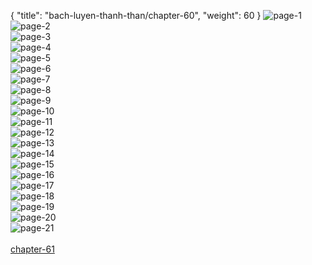{ "title": "bach-luyen-thanh-than/chapter-60", "weight": 60 }
<img src="bach-luyen-thanh-than_0060_01-d3e31720c8097f50890904d924dcb864.webp" alt="page-1" origin="http://storage.fshare.vn/Test-vechai/1501571287-Bach-Luyen-Thanh-Than-Chapter-59-02.jpg"><br/>
<img src="bach-luyen-thanh-than_0060_02-6464e4085414d5f66205d37773140162.webp" alt="page-2" origin="http://storage.fshare.vn/Test-vechai/1501571287-Bach-Luyen-Thanh-Than-Chapter-59-03.jpg"><br/>
<img src="bach-luyen-thanh-than_0060_03-0584fd946d0b5f1b5fe327f781334557.webp" alt="page-3" origin="http://storage.fshare.vn/Test-vechai/1501571287-Bach-Luyen-Thanh-Than-Chapter-59-04.jpg"><br/>
<img src="bach-luyen-thanh-than_0060_04-d29da8e4e6fd02485270ec36325e2411.webp" alt="page-4" origin="http://storage.fshare.vn/Test-vechai/1501571287-Bach-Luyen-Thanh-Than-Chapter-59-05.jpg"><br/>
<img src="bach-luyen-thanh-than_0060_05-54f6de3b09626f61069e30940f4a6fdc.webp" alt="page-5" origin="http://storage.fshare.vn/Test-vechai/1501571287-Bach-Luyen-Thanh-Than-Chapter-59-06.jpg"><br/>
<img src="bach-luyen-thanh-than_0060_06-f83681694b634bf26425e41551cb2c8a.webp" alt="page-6" origin="http://storage.fshare.vn/Test-vechai/1501571287-Bach-Luyen-Thanh-Than-Chapter-59-07.jpg"><br/>
<img src="bach-luyen-thanh-than_0060_07-9ae240e3d81869cd8fb5c5dfb9974562.webp" alt="page-7" origin="http://storage.fshare.vn/Test-vechai/1501571287-Bach-Luyen-Thanh-Than-Chapter-59-08.jpg"><br/>
<img src="bach-luyen-thanh-than_0060_08-0c6d2ffeed5772778c2e55eb712d1087.webp" alt="page-8" origin="http://storage.fshare.vn/Test-vechai/1501571287-Bach-Luyen-Thanh-Than-Chapter-59-09.jpg"><br/>
<img src="bach-luyen-thanh-than_0060_09-bb1434fe0ffb0c37ca116998e1efab76.webp" alt="page-9" origin="http://storage.fshare.vn/Test-vechai/1501571287-Bach-Luyen-Thanh-Than-Chapter-59-10.jpg"><br/>
<img src="bach-luyen-thanh-than_0060_10-8bbb19d66648308c89f2ccfd1f75284e.webp" alt="page-10" origin="http://storage.fshare.vn/Test-vechai/1501571287-Bach-Luyen-Thanh-Than-Chapter-59-11.jpg"><br/>
<img src="bach-luyen-thanh-than_0060_11-95e4cd0f692f68a17ccbc9c25b91dedd.webp" alt="page-11" origin="http://storage.fshare.vn/Test-vechai/1501571287-Bach-Luyen-Thanh-Than-Chapter-59-12.jpg"><br/>
<img src="bach-luyen-thanh-than_0060_12-ecdfc86aa84c3bbec2d96543d4beebd5.webp" alt="page-12" origin="http://storage.fshare.vn/Test-vechai/1501571287-Bach-Luyen-Thanh-Than-Chapter-59-13.jpg"><br/>
<img src="bach-luyen-thanh-than_0060_13-59622e351b8074a23cd1c3a3093bb871.webp" alt="page-13" origin="http://storage.fshare.vn/Test-vechai/1501571287-Bach-Luyen-Thanh-Than-Chapter-59-14.jpg"><br/>
<img src="bach-luyen-thanh-than_0060_14-edaac06d652534d39ebb5b4df9c893e1.webp" alt="page-14" origin="http://storage.fshare.vn/Test-vechai/1501571287-Bach-Luyen-Thanh-Than-Chapter-59-15.jpg"><br/>
<img src="bach-luyen-thanh-than_0060_15-3382df71dbbd0a77328eb8abc41f4bd9.webp" alt="page-15" origin="http://storage.fshare.vn/Test-vechai/1501571287-Bach-Luyen-Thanh-Than-Chapter-59-16.jpg"><br/>
<img src="bach-luyen-thanh-than_0060_16-ce3d4c5bb3bc110a67cb5b299058b100.webp" alt="page-16" origin="http://storage.fshare.vn/Test-vechai/1501571287-Bach-Luyen-Thanh-Than-Chapter-59-17.jpg"><br/>
<img src="bach-luyen-thanh-than_0060_17-1f456a554a06f0e39caabb16d0d976a8.webp" alt="page-17" origin="http://storage.fshare.vn/Test-vechai/1501571287-Bach-Luyen-Thanh-Than-Chapter-59-18.jpg"><br/>
<img src="bach-luyen-thanh-than_0060_18-1481ac68527b606f11abe88fba3095bb.webp" alt="page-18" origin="http://storage.fshare.vn/Test-vechai/1501571287-Bach-Luyen-Thanh-Than-Chapter-59-19.jpg"><br/>
<img src="bach-luyen-thanh-than_0060_19-8daa5905a58103b6a439fe68bfebd92a.webp" alt="page-19" origin="http://storage.fshare.vn/Test-vechai/1501571287-Bach-Luyen-Thanh-Than-Chapter-59-20.jpg"><br/>
<img src="bach-luyen-thanh-than_0060_20-5537b1fc9a13cbb15bb23cc822f72c52.webp" alt="page-20" origin="http://storage.fshare.vn/Test-vechai/1501571287-Bach-Luyen-Thanh-Than-Chapter-59-21.jpg"><br/>
<img src="bach-luyen-thanh-than_0060_21-9ea99cd1471167a5b7353ffec8f9dc7d.webp" alt="page-21" origin="http://storage.fshare.vn/Test-vechai/1501571287-Bach-Luyen-Thanh-Than-Chapter-59-22.jpg"><br/>
<br/><a class="nextchap" href="/bach-luyen-thanh-than/chapter-61">chapter-61</a>
